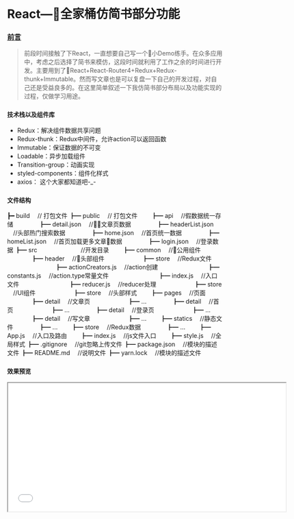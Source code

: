 # React—全家桶仿简书部分功能

### [前言](_)

> 前段时间接触了下React，一直想要自己写一个小Demo练手。在众多应用中，考虑之后选择了简书来模仿，这段时间就利用了工作之余的时间进行开发。主要用到了React+React-Router4+Redux+Redux-thunk+Immutable。然而写文章也是可以复盘一下自己的开发过程，对自己还是受益良多的。在这里简单叙述一下我仿简书部分布局以及功能实现的过程，仅做学习用途。

### `技术栈以及组件库`

* Redux：解决组件数据共享问题
* Redux-thunk：Redux中间件，允许action可以返回函数
* Immutable：保证数据的不可变
* Loadable：异步加载组件
* Transition-group：动画实现
* styled-components：组件化样式
* axios： 这个大家都知道吧-_-

### `文件结构`

┣━ build &emsp;// 打包文件
┣━ public &emsp;// 打包文件
&emsp;&emsp;┣━ api &emsp;//假数据统一存储
&emsp;&emsp;&emsp;&emsp;┣━ detail.json &emsp;//文章页数据
&emsp;&emsp;&emsp;&emsp;┣━ headerList.json &emsp;//头部热门搜索数据
&emsp;&emsp;&emsp;&emsp;┣━ home.json &emsp;//首页统一数据
&emsp;&emsp;&emsp;&emsp;┣━ homeList.json &emsp;//首页加载更多文章数据
&emsp;&emsp;&emsp;&emsp;┣━ login.json &emsp;//登录数据
┣━ src &emsp;&emsp;&emsp;&emsp;&emsp;&emsp;&emsp;//开发目录
&emsp;&emsp;┣━ common &emsp;//公用组件
&emsp;&emsp;&emsp;&emsp;┣━ header &emsp;//头部组件
&emsp;&emsp;&emsp;&emsp;&emsp;&emsp;┣━ store &emsp;//Redux文件
&emsp;&emsp;&emsp;&emsp;&emsp;&emsp;&emsp;&emsp;┣━ actionCreators.js &emsp;//action创建
&emsp;&emsp;&emsp;&emsp;&emsp;&emsp;&emsp;&emsp;┣━ constants.js &emsp;//action.type常量文件
&emsp;&emsp;&emsp;&emsp;&emsp;&emsp;&emsp;&emsp;┣━ index.js &emsp;//入口文件
&emsp;&emsp;&emsp;&emsp;&emsp;&emsp;&emsp;&emsp;┣━ reducer.js &emsp;//reducer处理
&emsp;&emsp;&emsp;&emsp;&emsp;&emsp;┣━ store &emsp;//UI组件
&emsp;&emsp;&emsp;&emsp;&emsp;&emsp;┣━ store &emsp;//头部样式
&emsp;&emsp;┣━ pages &emsp;//页面
&emsp;&emsp;&emsp;&emsp;┣━ detail &emsp;//文章页
&emsp;&emsp;&emsp;&emsp;&emsp;&emsp;┣━ ...
&emsp;&emsp;&emsp;&emsp;┣━ detail &emsp;//首页
&emsp;&emsp;&emsp;&emsp;&emsp;&emsp;┣━ ...
&emsp;&emsp;&emsp;&emsp;┣━ detail &emsp;//登录页
&emsp;&emsp;&emsp;&emsp;&emsp;&emsp;┣━ ...
&emsp;&emsp;&emsp;&emsp;┣━ detail &emsp;//写文章
&emsp;&emsp;&emsp;&emsp;&emsp;&emsp;┣━ ...
&emsp;&emsp;┣━ statics &emsp;//静态文件
&emsp;&emsp;&emsp;&emsp;┣━ ...
&emsp;&emsp;┣━ store &emsp;//Redux数据
&emsp;&emsp;&emsp;&emsp;┣━ ...
&emsp;&emsp;┣━ App.js &emsp;//入口及路由
&emsp;&emsp;┣━ index.js &emsp;//js文件入口
&emsp;&emsp;┣━ style.js &emsp;//全局样式
┣━ .gitignore &emsp;//git忽略上传文件
┣━ package.json &emsp;//模块的描述文件
┣━ README.md &emsp;//说明文件
┣━ yarn.lock &emsp;//模块的描述文件

### `效果预览`

<iframe height=300 width=650 src="./src/statics/big_effect.gif">

### `实现主要几个功能`




Runs the app in the development mode.<br>
Open [http://localhost:3000](http://localhost:3000) to view it in the browser.

The page will reload if you make edits.<br>
You will also see any lint errors in the console.

### `npm test`

Launches the test runner in the interactive watch mode.<br>
See the section about [running tests](https://facebook.github.io/create-react-app/docs/running-tests) for more information.

### `npm run build`

Builds the app for production to the `build` folder.<br>
It correctly bundles React in production mode and optimizes the build for the best performance.

The build is minified and the filenames include the hashes.<br>
Your app is ready to be deployed!

See the section about [deployment](https://facebook.github.io/create-react-app/docs/deployment) for more information.

### `npm run eject`

**Note: this is a one-way operation. Once you `eject`, you can’t go back!**


## Learn More

You can learn more in the [Create React App documentation](https://facebook.github.io/create-react-app/docs/getting-started).

To learn React, check out the [React documentation](https://reactjs.org/).
